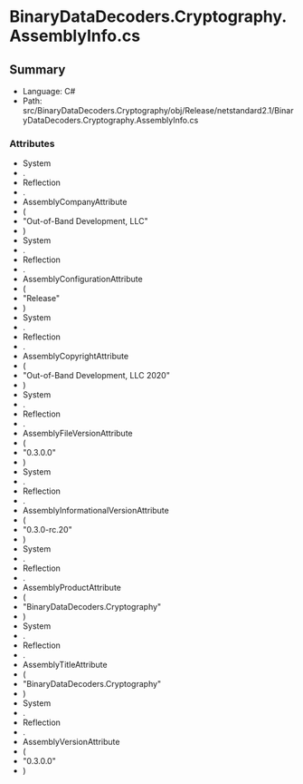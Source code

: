 ﻿# BinaryDataDecoders.Cryptography.AssemblyInfo.cs

## Summary

* Language: C#
* Path: src/BinaryDataDecoders.Cryptography/obj/Release/netstandard2.1/BinaryDataDecoders.Cryptography.AssemblyInfo.cs

### Attributes

 - System
 - .
 - Reflection
 - .
 - AssemblyCompanyAttribute
 - (
 - "Out-of-Band Development, LLC"
 - )
 - System
 - .
 - Reflection
 - .
 - AssemblyConfigurationAttribute
 - (
 - "Release"
 - )
 - System
 - .
 - Reflection
 - .
 - AssemblyCopyrightAttribute
 - (
 - "Out-of-Band Development, LLC 2020"
 - )
 - System
 - .
 - Reflection
 - .
 - AssemblyFileVersionAttribute
 - (
 - "0.3.0.0"
 - )
 - System
 - .
 - Reflection
 - .
 - AssemblyInformationalVersionAttribute
 - (
 - "0.3.0-rc.20"
 - )
 - System
 - .
 - Reflection
 - .
 - AssemblyProductAttribute
 - (
 - "BinaryDataDecoders.Cryptography"
 - )
 - System
 - .
 - Reflection
 - .
 - AssemblyTitleAttribute
 - (
 - "BinaryDataDecoders.Cryptography"
 - )
 - System
 - .
 - Reflection
 - .
 - AssemblyVersionAttribute
 - (
 - "0.3.0.0"
 - )

